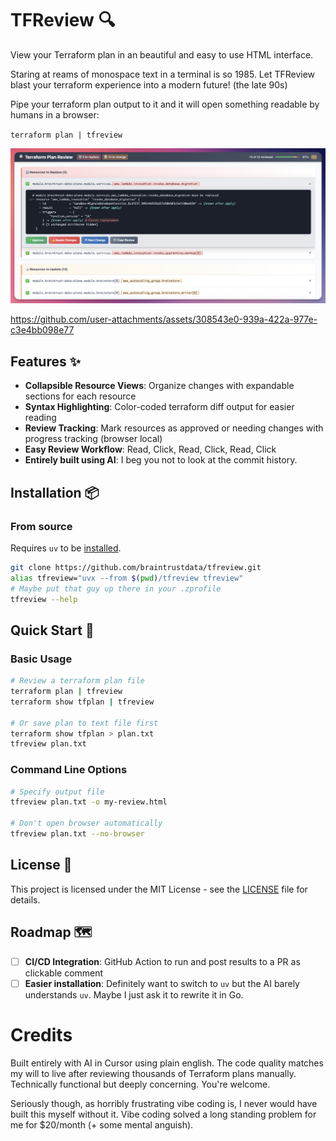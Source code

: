 # TFReview 🔍

View your Terraform plan in an beautiful and easy to use HTML interface.

Staring at reams of monospace text in a terminal is so 1985. Let TFReview blast your terraform experience into a modern future! (the late 90s)

Pipe your terraform plan output to it and it will open something readable by humans in a browser:

`terraform plan | tfreview`

![TFReview Screenshot](assets/tfreview.png)

https://github.com/user-attachments/assets/308543e0-939a-422a-977e-c3e4bb098e77

## Features ✨

- **Collapsible Resource Views**: Organize changes with expandable sections for each resource
- **Syntax Highlighting**: Color-coded terraform diff output for easier reading
- **Review Tracking**: Mark resources as approved or needing changes with progress tracking (browser local)
- **Easy Review Workflow**: Read, Click, Read, Click, Read, Click
- **Entirely built using AI**: I beg you not to look at the commit history.

## Installation 📦

### From source
Requires `uv` to be [installed](https://docs.astral.sh/uv/getting-started/installation/).

```bash
git clone https://github.com/braintrustdata/tfreview.git
alias tfreview="uvx --from $(pwd)/tfreview tfreview"
# Maybe put that guy up there in your .zprofile
tfreview --help
```

## Quick Start 🚀

### Basic Usage

```bash
# Review a terraform plan file
terraform plan | tfreview
terraform show tfplan | tfreview

# Or save plan to text file first
terraform show tfplan > plan.txt
tfreview plan.txt
```

### Command Line Options

```bash
# Specify output file
tfreview plan.txt -o my-review.html

# Don't open browser automatically
tfreview plan.txt --no-browser
```

## License 📄

This project is licensed under the MIT License - see the [LICENSE](LICENSE) file for details.

## Roadmap 🗺️

- [ ] **CI/CD Integration**: GitHub Action to run and post results to a PR as clickable comment
- [ ] **Easier installation**: Definitely want to switch to `uv` but the AI barely understands `uv`. Maybe I just ask it to rewrite it in Go.

# Credits
Built entirely with AI in Cursor using plain english. The code quality matches my will to live after reviewing thousands of Terraform plans manually. Technically functional but deeply concerning. You're welcome.

Seriously though, as horribly frustrating vibe coding is, I never would have built this myself without it. Vibe coding solved a long standing problem for me for $20/month (+ some mental anguish).
